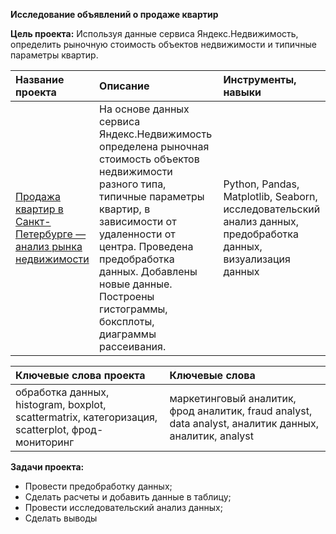 **Исследование объявлений о продаже квартир**

**Цель проекта:** Используя данные сервиса Яндекс.Недвижимость, определить рыночную стоимость объектов недвижимости и типичные параметры квартир.

|Название проекта |Описание|Инструменты, навыки|
|:----------------|:-------|:-------------------|
|[Продажа квартир в Санкт-Петербурге — анализ рынка недвижимости](https://github.com/Yulia-Kalenova/Portfolio_Yandex_DA/blob/main/DA_Real_estate_Spb/YP_DA_real_estate_Spb.ipynb)|На основе данных сервиса Яндекс.Недвижимость определена рыночная стоимость объектов недвижимости разного типа, типичные параметры квартир, в зависимости от удаленности от центра. Проведена предобработка данных. Добавлены новые данные. Построены гистограммы, боксплоты, диаграммы рассеивания.|Python, Pandas, Matplotlib, Seaborn,  исследовательский анализ данных, предобработка данных, визуализация данных|


|Ключевые слова проекта | Ключевые слова|
|:----------------------|:--------------|
|обработка данных, histogram, boxplot, scattermatrix, категоризация, scatterplot,  фрод-мониторинг| маркетинговый аналитик, фрод аналитик, fraud analyst, data analyst, аналитик данных, аналитик, analyst|


**Задачи проекта:**
- Провести предобработку данных;
- Сделать расчеты и добавить данные в таблицу;
- Провести исследовательский анализ данных;
- Сделать выводы
